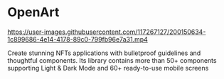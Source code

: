 # OpenArt
https://user-images.githubusercontent.com/117267127/200150634-1c899686-4e14-4178-89c0-799fb96e7a31.mp4

Create stunning NFTs applications with bulletproof guidelines and thoughtful
components. Its library contains more than 50+ components supporting Light & Dark
Mode and 60+ ready-to-use mobile screens
